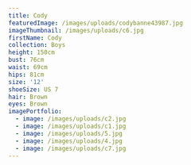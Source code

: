 ```yaml
---
title: Cody
featuredImage: /images/uploads/codybanne43987.jpg
imageThumbnail: /images/uploads/c6.jpg
firstName: Cody
collection: Boys
height: 150cm
bust: 76cm
waist: 69cm
hips: 81cm
size: '12'
shoeSize: US 7
hair: Brown
eyes: Brown
imagePortfolio:
  - image: /images/uploads/c2.jpg
  - image: /images/uploads/c1.jpg
  - image: /images/uploads/5.jpg
  - image: /images/uploads/4.jpg
  - image: /images/uploads/c7.jpg
---
```



